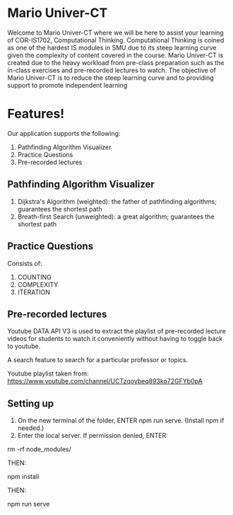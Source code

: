 # Mario Univer-CT
Welcome to Mario Univer-CT where we will be here to assist your learning of COR-IS1702, Computational Thinking. Computational Thinking is coined as one of the hardest IS modules in SMU due to its steep learning curve given the complexity of content covered in the course. Mario Univer-CT is created due to the heavy workload from pre-class preparation such as the in-class exercises and pre-recorded lectures to watch. The objective of Mario Univer-CT is to reduce the steep learning curve and to providing support to promote independent learning

# Features!
Our application supports the following:
1. Pathfinding Algorithm Visualizer
2. Practice Questions
3. Pre-recorded lectures 

## Pathfinding Algorithm Visualizer
1. Dijkstra's Algorithm (weighted): the father of pathfinding algorithms; guarantees the shortest path
2. Breath-first Search (unweighted): a great algorithm; guarantees the shortest path

## Practice Questions
Consists of: 


1. COUNTING
2. COMPLEXITY
3. ITERATION

## Pre-recorded lectures
Youtube DATA API V3 is used to extract the playlist of pre-recorded lecture videos for students to watch it conveniently without having to toggle back to youtube. 

A search feature to search for a particular professor or topics. 


Youtube playlist taken from: https://www.youtube.com/channel/UCTzqoybeq893ko72GFYb0pA 

## Setting up
1. On the new terminal of the folder, ENTER npm run serve. (Install npm if needed.)
2. Enter the local server.
If permission denied, ENTER:


rm -rf node_modules/


THEN:


npm install
  
  
THEN:


npm run serve



